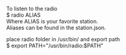 To listen to the radio  
  $ radio ALIAS  
Where ALIAS is your favorite station.  
Aliases can be found in the station.json.  

place radio folder in /usr/bin/ and export path  
$ export PATH="/usr/bin/radio:$PATH"
